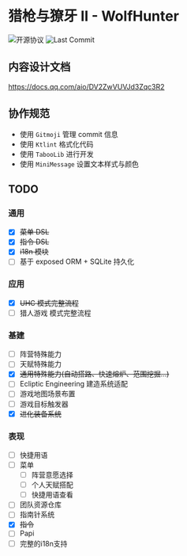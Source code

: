 # 猎枪与獠牙 II - WolfHunter

![开源协议](https://img.shields.io/github/license/MikkoAyaka/WolfHunter?style=for-the-badge)
![Last Commit](https://img.shields.io/github/last-commit/MikkoAyaka/WolfHunter?style=for-the-badge)

## 内容设计文档

https://docs.qq.com/aio/DV2ZwVUVJd3Zqc3R2

## 协作规范

- 使用 `Gitmoji` 管理 commit 信息  
- 使用 `Ktlint` 格式化代码  
- 使用 `TabooLib` 进行开发  
- 使用 `MiniMessage` 设置文本样式与颜色

## TODO

### 通用

- [x] ~~菜单 DSL~~
- [x] ~~指令 DSL~~
- [x] ~~i18n 模块~~
- [ ] 基于 exposed ORM + SQLite 持久化

### 应用

- [x] ~~UHC 模式完整流程~~
- [ ] 猎人游戏 模式完整流程

### 基建

- [ ] 阵营特殊能力
- [ ] 天赋特殊能力
- [x] ~~通用特殊能力(自动搭路、快速熔炉、范围挖掘...)~~
- [ ] Ecliptic Engineering 建造系统适配
- [ ] 游戏地图场景布置
- [ ] 游戏目标触发器
- [x] ~~进化装备系统~~

### 表现

- [ ] 快捷用语
- [ ] 菜单
    - [ ] 阵营意愿选择
    - [ ] 个人天赋搭配
    - [ ] 快捷用语查看
- [ ] 团队资源仓库
- [ ] 指南针系统
- [x] ~~指令~~
- [ ] Papi
- [ ] 完整的i18n支持